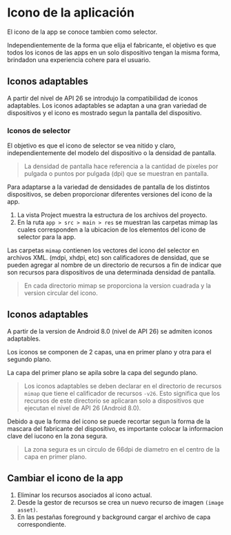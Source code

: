 # Icono de la aplicación

El icono de la app se conoce tambien como selector.

Independientemente de la forma que elija el fabricante, el objetivo es que todos los iconos de las
apps en un solo dispositivo tengan la misma forma, brindadon una experiencia cohere para el usuario.

## Iconos adaptables

A partir del nivel de API 26 se introdujo la compatibilidad de iconos adaptables. Los iconos
adaptables se adaptan a una gran variedad de dispositivos y el icono es mostrado segun
la pantalla del dispositivo.

### Iconos de selector

El objetivo es que el icono de selector se vea nitido y claro, independientemente del modelo del
dispositivo o la densidad de pantalla.

> La densidad de pantalla hace referencia a la cantidad de pixeles por pulgada o puntos por
> pulgada (dpi) que se muestran en pantalla.

Para adaptarse a la variedad de densidades de pantalla de los distintos dispositivos, se deben
proporcionar diferentes versiones del icono de la app.

1. La vista Project muestra la estructura de los archivos del proyecto.
2. En la ruta `app > src > main > res` se muestran las carpetas mimap las cuales corresponden a la
   ubicacion de los elementos del icono de selector para la app.

Las carpetas `mimap` contienen los vectores del icono del selector en archivos XML. (mdpi, xhdpi,
etc) son calificadores de densidad, que se pueden agregar al nombre de un directorio de recursos a
fin de indicar que son recursos para dispositivos de una determinada densidad de pantalla.

> En cada directorio mimap se proporciona la version cuadrada y la version circular del icono.

## Iconos adaptables

A partir de la version de Android 8.0 (nivel de API 26) se admiten iconos adaptables.

Los iconos se componen de 2 capas, una en primer plano y otra para el segundo plano.

La capa del primer plano se apila sobre la capa del segundo plano.

> Los iconos adaptables se deben declarar en el directorio de recursos `mimap` que tiene el
> calificador de recursos `-v26`. Esto significa que los recursos de este directorio se aplicaran
> solo a dispositivos que ejecutan el nivel de API 26 (Android 8.0).

Debido a que la forma del icono se puede recortar segun la forma de la mascara del fabricante del
dispositivo, es importante colocar la informacion clave del iucono en la zona segura.

> La zona segura es un circulo de 66dpi de diametro en el centro de la capa en primer plano.

## Cambiar el icono de la app

1. Eliminar los recursos asociados al icono actual.
2. Desde la gestor de recursos se crea un nuevo recurso de imagen `(image asset)`.
3. En las pestañas foreground y background cargar el archivo de capa correspondiente.